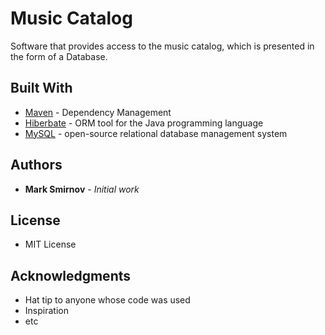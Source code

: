 # Music Catalog

Software that provides access to the music catalog, which is presented in the form of a Database. 

## Built With

* [Maven](https://maven.apache.org/) - Dependency Management
* [Hiberbate](http://hibernate.org/) - ORM tool for the Java programming language
* [MySQL](https://www.mysql.com/) - open-source relational database management system 

## Authors

* **Mark Smirnov** - *Initial work*

## License

* MIT License

## Acknowledgments

* Hat tip to anyone whose code was used
* Inspiration
* etc

